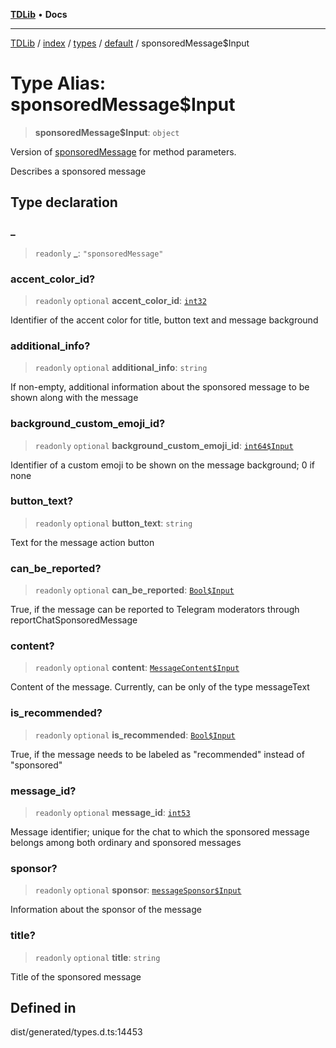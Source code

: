 [**TDLib**](../../../../../../README.md) • **Docs**

***

[TDLib](../../../../../../modules.md) / [index](../../../../../README.md) / [types](../../../README.md) / [default](../README.md) / sponsoredMessage$Input

# Type Alias: sponsoredMessage$Input

> **sponsoredMessage$Input**: `object`

Version of [sponsoredMessage](sponsoredMessage-1.md) for method parameters.

Describes a sponsored message

## Type declaration

### \_

> `readonly` **\_**: `"sponsoredMessage"`

### accent\_color\_id?

> `readonly` `optional` **accent\_color\_id**: [`int32`](int32-1.md)

Identifier of the accent color for title, button text and message background

### additional\_info?

> `readonly` `optional` **additional\_info**: `string`

If non-empty, additional information about the sponsored message to be shown along with the message

### background\_custom\_emoji\_id?

> `readonly` `optional` **background\_custom\_emoji\_id**: [`int64$Input`](int64$Input-1.md)

Identifier of a custom emoji to be shown on the message background; 0 if none

### button\_text?

> `readonly` `optional` **button\_text**: `string`

Text for the message action button

### can\_be\_reported?

> `readonly` `optional` **can\_be\_reported**: [`Bool$Input`](Bool$Input.md)

True, if the message can be reported to Telegram moderators through reportChatSponsoredMessage

### content?

> `readonly` `optional` **content**: [`MessageContent$Input`](MessageContent$Input.md)

Content of the message. Currently, can be only of the type messageText

### is\_recommended?

> `readonly` `optional` **is\_recommended**: [`Bool$Input`](Bool$Input.md)

True, if the message needs to be labeled as "recommended" instead of "sponsored"

### message\_id?

> `readonly` `optional` **message\_id**: [`int53`](int53-1.md)

Message identifier; unique for the chat to which the sponsored message belongs among both ordinary and sponsored messages

### sponsor?

> `readonly` `optional` **sponsor**: [`messageSponsor$Input`](messageSponsor$Input-1.md)

Information about the sponsor of the message

### title?

> `readonly` `optional` **title**: `string`

Title of the sponsored message

## Defined in

dist/generated/types.d.ts:14453
